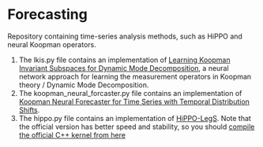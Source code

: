 # Forecasting
Repository containing time-series analysis methods, such as HiPPO and neural Koopman operators.

1. The lkis.py file contains an implementation of [Learning Koopman Invariant Subspaces for Dynamic Mode Decomposition](https://arxiv.org/pdf/1710.04340.pdf), a neural network approach for learning the measurement operators in Koopman theory / Dynamic Mode Decomposition.
2. The koopman_neural_forcaster.py file contains an implementation of [Koopman Neural Forecaster for Time Series with Temporal Distribution Shifts](https://arxiv.org/pdf/2210.03675).
3. The hippo.py file contains an implementation of [HiPPO-LegS](https://arxiv.org/abs/2008.07669). Note that the official version has better speed and stability, so you should [compile the official C++ kernel from here](https://github.com/HazyResearch/hippo-code)
